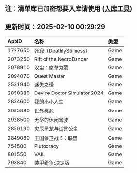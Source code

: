 ## 注：清单库已加密想要入库请使用 ([入库工具](https://github.com/BlankTMing/ManifestAutoUpdate/releases))

## 更新时间：2025-02-10 00:29:29
| AppID | 名称 | 类型  |
| :-------------------- | :----------------------------- | :----------- |
| 1727650 | 死寂（DeathlyStillness）| Game |
| 2073250 | Rift of the NecroDancer| Game |
| 2078910 | 汉尘：腐草为萤| Game |
| 2094070 | Quest Master| Game |
| 2531940 | 迷失之径| Game |
| 2850380 | Device Doctor Simulator 2024| Game |
| 2834600 | 我的小小人生| Game |
| 3085890 | 世外桃源| Game |
| 2928500 | 无尽的休闲驾驶| Game |
| 2850190 | 灾厄黑龙与谎言公主| Game |
| 2849080 | 王国保卫战 5：联盟| Game |
| 754500 | Plutocracy| Game |
| 801550 | VAIL| Game |
| 798840 | 装甲纷争:决定版| Game |
